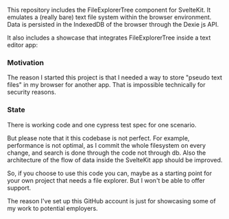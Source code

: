 This repository includes the FileExplorerTree component for SvelteKit. It emulates a (really bare) text file system within the browser environment. Data is persisted in the IndexedDB of the browser through the Dexie js API.

It also includes a showcase that integrates FileExplorerTree inside a text editor app:


### Motivation
The reason I started this project is that I needed a way to store "pseudo text files" in my browser for another app. That is impossible technically for security reasons.

### State
There is working code and one cypress test spec for one scenario.

But please note that it this codebase is not perfect. For example, performance is not optimal, as I commit the whole filesystem on every change, and search is done through the code not through db. Also the architecture of the flow of data inside the SvelteKit app should be improved.

So, if you choose to use this code you can, maybe as a starting point for your own project that needs a file explorer. But I won't be able to offer support.

The reason I've set up this GitHub account is just for showcasing some of my work to potential employers.

